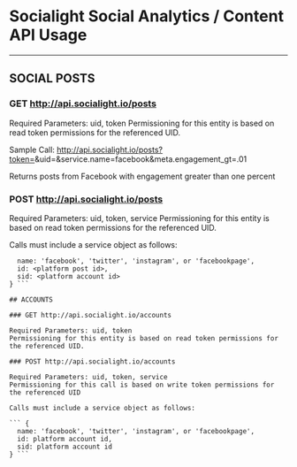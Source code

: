 # Socialight Social Analytics / Content API Usage

----------

## SOCIAL POSTS 

### GET http://api.socialight.io/posts

Required Parameters: uid, token
Permissioning for this entity is based on read token permissions for the referenced UID.

Sample Call: http://api.socialight.io/posts?token=<token>&uid=<uid>&service.name=facebook&meta.engagement_gt=.01

Returns posts from Facebook with engagement greater than one percent

### POST http://api.socialight.io/posts

Required Parameters: uid, token, service
Permissioning for this entity is based on read token permissions for the referenced UID.

Calls must include a service object as follows:

``` {
  name: 'facebook', 'twitter', 'instagram', or 'facebookpage',
  id: <platform post id>,
  sid: <platform account id>
} ```

## ACCOUNTS

### GET http://api.socialight.io/accounts

Required Parameters: uid, token
Permissioning for this entity is based on read token permissions for the referenced UID.

### POST http://api.socialight.io/accounts

Required Parameters: uid, token, service
Permissioning for this call is based on write token permissions for the referenced UID

Calls must include a service object as follows:

``` {
  name: 'facebook', 'twitter', 'instagram', or 'facebookpage',
  id: platform account id,
  sid: platform account id
} ```

